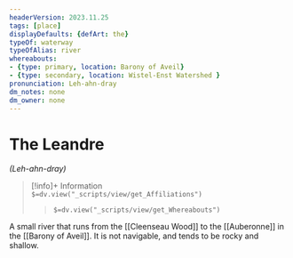 ```yaml
---
headerVersion: 2023.11.25
tags: [place]
displayDefaults: {defArt: the}
typeOf: waterway
typeOfAlias: river
whereabouts: 
- {type: primary, location: Barony of Aveil}
- {type: secondary, location: Wistel-Enst Watershed }
pronunciation: Leh-ahn-dray
dm_notes: none
dm_owner: none
---
```

# The Leandre
*(Leh-ahn-dray)*
>[!info]+ Information  
> `$=dv.view("_scripts/view/get_Affiliations")`  
>> `$=dv.view("_scripts/view/get_Whereabouts")`

A small river that runs from the  [[Cleenseau Wood]] to the [[Auberonne]] in the [[Barony of Aveil]]. It is not navigable, and tends to be rocky and shallow. 